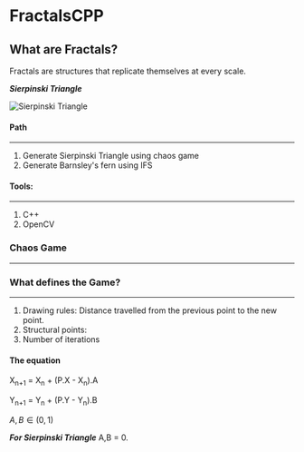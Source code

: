 # FractalsCPP

## What are Fractals?

Fractals are structures that replicate themselves at every scale.

***Sierpinski Triangle***

![Sierpinski Triangle](https://user-images.githubusercontent.com/73461832/126078961-1d25edb2-a787-4c7d-9c57-ca17de314baa.png)

#### Path
---
1. Generate Sierpinski Triangle using chaos game
2. Generate Barnsley's fern using IFS
   
#### Tools:
---
1. C++
2. OpenCV

### Chaos Game
---
### What defines the Game?
---
1. Drawing rules: Distance travelled from the previous point to the new point.
2. Structural points: 
3. Number of iterations

#### The equation
X<sub>n+1</sub> = X<sub>n</sub> + (P.X - X<sub>n</sub>).A

Y<sub>n+1</sub> = Y<sub>n</sub> + (P.Y - Y<sub>n</sub>).B

$A,B \in (0,1)$

***For Sierpinski Triangle*** A,B = 0.